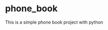 # phone_book
<!DOCTYPE html>
<html>
    <body>
        <p>This is a simple phone book project with python</p>
    </body>
</html>